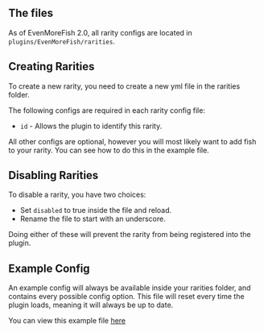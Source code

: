 ## The files
As of EvenMoreFish 2.0, all rarity configs are located in `plugins/EvenMoreFish/rarities`.

## Creating Rarities
To create a new rarity, you need to create a new yml file in the rarities folder.

The following configs are required in each rarity config file:
- `id` - Allows the plugin to identify this rarity.

All other configs are optional, however you will most likely want to add fish to your rarity. You can see how to do this in the example file.

## Disabling Rarities
To disable a rarity, you have two choices:
- Set `disabled` to true inside the file and reload.
- Rename the file to start with an underscore.

Doing either of these will prevent the rarity from being registered into the plugin.

## Example Config
An example config will always be available inside your rarities folder, and contains every possible config option.
This file will reset every time the plugin loads, meaning it will always be up to date.

You can view this example file [here](https://github.com/Oheers/EvenMoreFish/blob/master/even-more-fish-plugin/src/main/resources/rarities/_example.yml)